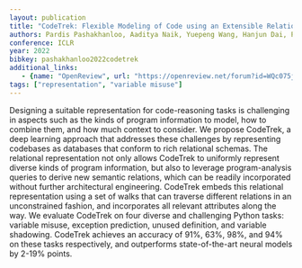 ```yaml
---
layout: publication
title: "CodeTrek: Flexible Modeling of Code using an Extensible Relational Representation"
authors: Pardis Pashakhanloo, Aaditya Naik, Yuepeng Wang, Hanjun Dai, Petros Maniatis, Mayur Naik
conference: ICLR
year: 2022
bibkey: pashakhanloo2022codetrek
additional_links:
   - {name: "OpenReview", url: "https://openreview.net/forum?id=WQc075jmBmf"}
tags: ["representation", "variable misuse"]
---
```

Designing a suitable representation for code-reasoning tasks is challenging in aspects such as the kinds of program information to model, how to combine them, and how much context to consider. We propose CodeTrek, a deep learning approach that addresses these challenges by representing codebases as databases that conform to rich relational schemas. The relational representation not only allows CodeTrek to uniformly represent diverse kinds of program information, but also to leverage program-analysis queries to derive new semantic relations, which can be readily incorporated without further architectural engineering. CodeTrek embeds this relational representation using a set of walks that can traverse different relations in an unconstrained fashion, and incorporates all relevant attributes along the way. We evaluate CodeTrek on four diverse and challenging Python tasks: variable misuse, exception prediction, unused definition, and variable shadowing.
CodeTrek achieves an accuracy of 91%, 63%, 98%, and 94% on these tasks respectively, and outperforms state-of-the-art neural models by 2-19% points.
